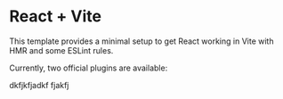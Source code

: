 # React + Vite

This template provides a minimal setup to get React working in Vite with HMR and some ESLint rules.

Currently, two official plugins are available:

dkfjkfjadkf
fjakfj